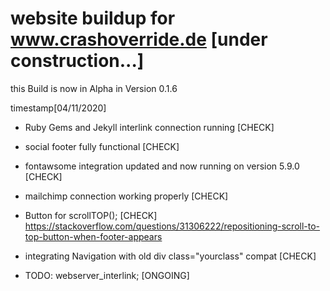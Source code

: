 # website buildup for www.crashoverride.de [under construction...]

this Build is now in Alpha in Version 0.1.6

timestamp[04/11/2020]

- Ruby Gems and Jekyll interlink connection running [CHECK]

- social footer fully functional [CHECK]

- fontawsome integration updated and now running on version 5.9.0 [CHECK]

- mailchimp connection working properly [CHECK]

- Button for scrollTOP(); [CHECK]
https://stackoverflow.com/questions/31306222/repositioning-scroll-to-top-button-when-footer-appears

- integrating Navigation with old div class="yourclass" compat [CHECK]

- TODO: webserver_interlink; [ONGOING]


